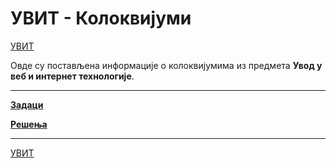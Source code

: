 # УВИТ - Колоквијуми

[УВИТ](../README.md)

Овде су постављена информације о колоквијумима из предмета **Увод у веб и интернет технологије**.  

---

**[Задаци](zadaci/README.md)**

**[Решења](resenja/README.md)**

---

[УВИТ](../README.md)